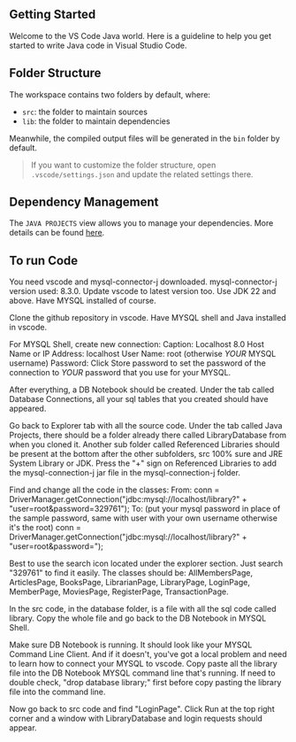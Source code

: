 ## Getting Started

Welcome to the VS Code Java world. Here is a guideline to help you get started to write Java code in Visual Studio Code.

## Folder Structure

The workspace contains two folders by default, where:

- `src`: the folder to maintain sources
- `lib`: the folder to maintain dependencies

Meanwhile, the compiled output files will be generated in the `bin` folder by default.

> If you want to customize the folder structure, open `.vscode/settings.json` and update the related settings there.

## Dependency Management

The `JAVA PROJECTS` view allows you to manage your dependencies. More details can be found [here](https://github.com/microsoft/vscode-java-dependency#manage-dependencies).

## To run Code

You need vscode and mysql-connector-j downloaded. mysql-connector-j version used: 8.3.0. Update vscode to latest version too. Use JDK 22 and above. Have MYSQL installed of course.

Clone the github repository in vscode. Have MYSQL shell and Java installed in vscode.

For MYSQL Shell, create new connection:
  Caption: Localhost 8.0
  Host Name or IP Address: localhost
  User Name: root (otherwise _YOUR_ MYSQL username)
  Password: Click Store password to set the password of the connection to _YOUR_ password that you use for your MYSQL.

After everything, a DB Notebook should be created. Under the tab called Database Connections, all your sql tables that you created should have appeared.

Go back to Explorer tab with all the source code. Under the tab called Java Projects, there should be a folder already there called LibraryDatabase from when you cloned it. Another sub folder called Referenced Libraries should be present at the bottom after the other subfolders, src 100% sure and JRE System Library or JDK. Press the "+" sign on Referenced Libraries to add the mysql-connection-j jar file in the mysql-connection-j folder.

Find and change all the code in the classes:
  From:
    conn = DriverManager.getConnection("jdbc:mysql://localhost/library?" + "user=root&password=329761");
  To: (put your mysql password in place of the sample password, same with user with your own username otherwise it's the root)
    conn = DriverManager.getConnection("jdbc:mysql://localhost/library?" + "user=root&password=<password>");

Best to use the search icon located under the explorer section. Just search "329761" to find it easily.
The classes should be: AllMembersPage, ArticlesPage, BooksPage, LibrarianPage, LibraryPage, LoginPage, MemberPage, MoviesPage, RegisterPage, TransactionPage.

In the src code, in the database folder, is a file with all the sql code called library. Copy the whole file and go back to the DB Notebook in MYSQL Shell.

Make sure DB Notebook is running. It should look like your MYSQL Command Line Client. And if it doesn't, you've got a local problem and need to learn how to connect your MYSQL to vscode.
Copy paste all the library file into the DB Notebook MYSQL command line that's running. If need to double check, "drop database library;" first before copy pasting the library file into the command line.

Now go back to src code and find "LoginPage". Click Run at the top right corner and a window with LibraryDatabase and login requests should appear.
